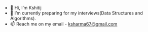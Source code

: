 - 👋 Hi, I’m Kshitij
- 🌱 I’m currently preparing for my interviews(Data Structures and Algorithms).
- 📫 Reach me on my email - ksharma67@gmail.com

<!---
This is a ✨ special ✨ repository because its `README.md` (this file) appears on your GitHub profile.
You can click the Preview link to take a look at your changes.
--->
